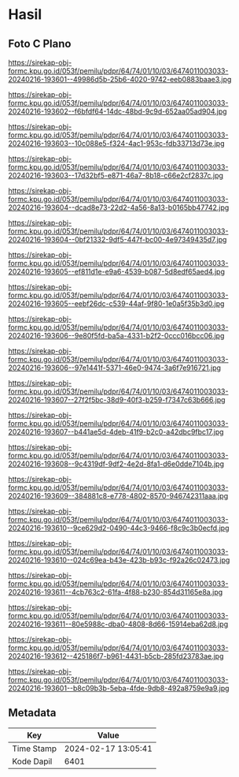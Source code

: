 # Hasil

## Foto C Plano

https://sirekap-obj-formc.kpu.go.id/053f/pemilu/pdpr/64/74/01/10/03/6474011003033-20240216-193601--49986d5b-25b6-4020-9742-eeb0883baae3.jpg

https://sirekap-obj-formc.kpu.go.id/053f/pemilu/pdpr/64/74/01/10/03/6474011003033-20240216-193602--f6bfdf64-14dc-48bd-9c9d-652aa05ad904.jpg

https://sirekap-obj-formc.kpu.go.id/053f/pemilu/pdpr/64/74/01/10/03/6474011003033-20240216-193603--10c088e5-f324-4ac1-953c-fdb33713d73e.jpg

https://sirekap-obj-formc.kpu.go.id/053f/pemilu/pdpr/64/74/01/10/03/6474011003033-20240216-193603--17d32bf5-e871-46a7-8b18-c66e2cf2837c.jpg

https://sirekap-obj-formc.kpu.go.id/053f/pemilu/pdpr/64/74/01/10/03/6474011003033-20240216-193604--dcad8e73-22d2-4a56-8a13-b0165bb47742.jpg

https://sirekap-obj-formc.kpu.go.id/053f/pemilu/pdpr/64/74/01/10/03/6474011003033-20240216-193604--0bf21332-9df5-447f-bc00-4e97349435d7.jpg

https://sirekap-obj-formc.kpu.go.id/053f/pemilu/pdpr/64/74/01/10/03/6474011003033-20240216-193605--ef811d1e-e9a6-4539-b087-5d8edf65aed4.jpg

https://sirekap-obj-formc.kpu.go.id/053f/pemilu/pdpr/64/74/01/10/03/6474011003033-20240216-193605--eebf26dc-c539-44af-9f80-1e0a5f35b3d0.jpg

https://sirekap-obj-formc.kpu.go.id/053f/pemilu/pdpr/64/74/01/10/03/6474011003033-20240216-193606--9e80f5fd-ba5a-4331-b2f2-0ccc016bcc06.jpg

https://sirekap-obj-formc.kpu.go.id/053f/pemilu/pdpr/64/74/01/10/03/6474011003033-20240216-193606--97e1441f-5371-46e0-9474-3a6f7e916721.jpg

https://sirekap-obj-formc.kpu.go.id/053f/pemilu/pdpr/64/74/01/10/03/6474011003033-20240216-193607--27f2f5bc-38d9-40f3-b259-f7347c63b666.jpg

https://sirekap-obj-formc.kpu.go.id/053f/pemilu/pdpr/64/74/01/10/03/6474011003033-20240216-193607--b441ae5d-4deb-41f9-b2c0-a42dbc9fbc17.jpg

https://sirekap-obj-formc.kpu.go.id/053f/pemilu/pdpr/64/74/01/10/03/6474011003033-20240216-193608--9c4319df-9df2-4e2d-8fa1-d6e0dde7104b.jpg

https://sirekap-obj-formc.kpu.go.id/053f/pemilu/pdpr/64/74/01/10/03/6474011003033-20240216-193609--384881c8-e778-4802-8570-946742311aaa.jpg

https://sirekap-obj-formc.kpu.go.id/053f/pemilu/pdpr/64/74/01/10/03/6474011003033-20240216-193610--9ce629d2-0490-44c3-9466-f8c9c3b0ecfd.jpg

https://sirekap-obj-formc.kpu.go.id/053f/pemilu/pdpr/64/74/01/10/03/6474011003033-20240216-193610--024c69ea-b43e-423b-b93c-f92a26c02473.jpg

https://sirekap-obj-formc.kpu.go.id/053f/pemilu/pdpr/64/74/01/10/03/6474011003033-20240216-193611--4cb763c2-61fa-4f88-b230-854d31165e8a.jpg

https://sirekap-obj-formc.kpu.go.id/053f/pemilu/pdpr/64/74/01/10/03/6474011003033-20240216-193611--80e5988c-dba0-4808-8d66-15914eba62d8.jpg

https://sirekap-obj-formc.kpu.go.id/053f/pemilu/pdpr/64/74/01/10/03/6474011003033-20240216-193612--425186f7-b961-4431-b5cb-285fd23783ae.jpg

https://sirekap-obj-formc.kpu.go.id/053f/pemilu/pdpr/64/74/01/10/03/6474011003033-20240216-193601--b8c09b3b-5eba-4fde-9db8-492a8759e9a9.jpg


## Metadata

| Key        | Value               |
| ---------- | ------------------- |
| Time Stamp | 2024-02-17 13:05:41 |
| Kode Dapil | 6401                |



